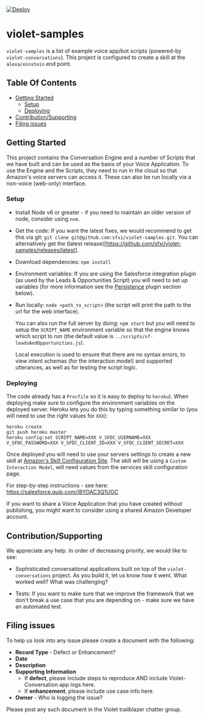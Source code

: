 [![Deploy](https://www.herokucdn.com/deploy/button.svg)](https://heroku.com/deploy?template=https://github.com/salesforce/violet-samples)

# violet-samples

`violet-samples` is a list of example voice app/bot scripts (powered-by
  `violet-conversations`). This
project is configured to create a skill at the `alexa/einstein` end point.

## Table Of Contents

* [Getting Started](#getting-started)
  * [Setup](#setup)
  * [Deploying](#deploying)
* [Contribution/Supporting](#contributionsupporting)
* [Filing issues](#filing-issues)


## Getting Started

This project contains the Conversation Engine and a number of Scripts that we have built and can be used as the basis of your Voice Application. To use the Engine and the Scripts, they need to run in the cloud so that Amazon's voice servers can access it. These can also be run locally via a non-voice (web-only) interface.

### Setup

* Install Node v6 or greater - if you need to maintain an older version of node, consider using `nvm`.

* Get the code: If you want the latest fixes, we would recommend to get this via git: `git clone git@github.com:sfxi/violet-samples.git`. You can alternatively get the (latest release)[https://github.com/sfxi/violet-samples/releases/latest].

* Download dependencies: `npm install`

* Environment variables: If you are using the Salesforce integration plugin (as used by the Leads & Opportunities Script) you will need to set up variables (for more information see
the [Persistence](#persistence) plugin section below).

* Run locally: `node <path_to_script>` (the script will print the path to the
url for the web interface).

    You can also run the full server by doing: `npm start` but you will need to
setup the `SCRIPT_NAME` environment variable so that the engine knows which
script to run (the default value is `../scripts/sf-leadsAndOpportunities.js`).

    Local execution is used to ensure that there are no syntax errors, to view
intent schemas (for the interaction model) and supported utterances, as well as
for testing the script logic.


### Deploying

The code already has a `Procfile` so it is easy to deploy to `heroku`). When deploying make sure to configure the environment variables on the deployed server. Heroku lets you do this by typing something similar to (you will need to use the right values for `XXX`):
```
heroku create
git push heroku master
heroku config:set SCRIPT_NAME=XXX V_SFDC_USERNAME=XXX V_SFDC_PASSWORD=XXX V_SFDC_CLIENT_ID=XXX V_SFDC_CLIENT_SECRET=XXX
```

Once deployed you will need to use your servers settings to create a new skill at [Amazon's Skill Configuration Site](https://developer.amazon.com/edw/home.html#/skills/list). The skill will be
using a `Custom Interaction Model`, will need values from the services skill
configuration page.

For step-by-step instructions - see here: https://salesforce.quip.com/I8YOAC3Q1UGC

If you want to share a Voice Application that you have created without publishing, you might want to consider using a shared Amazon Developer account.

## Contribution/Supporting

We appreciate any help. In order of decreasing priority, we would like to see:

* Sophisticated conversational applications built on top of the `violet-conversations` project. As you build it, let us know how it went. What worked well? What was challenging?

* Tests: If you want to make sure that we improve the framework that we don't break a use case that you are depending on - make sure we have an automated test.

## Filing issues

To help us look into any issue please create a document with the following:
* **Record Type** - Defect or Enhancement?
* **Date**
* **Description**
* **Supporting Information**
  - If **defect**, please include steps to reproduce AND include Violet-Conversation app logs here.
  - If **enhancement**, please include use case info here.
* **Owner** - Who is logging the issue?

Please post any such document in the Violet trailblazer chatter group.
